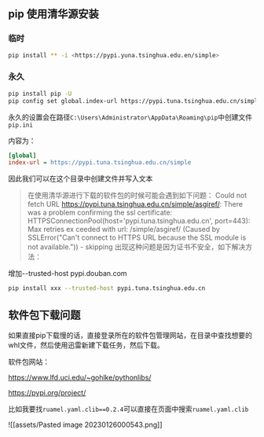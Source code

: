 
## pip 使用清华源安装

### 临时

```bash
pip install ** -i <https://pypi.yuna.tsinghua.edu.en/simple>
```

### 永久

```bash
pip install pip -U
pip config set global.index-url https://pypi.tuna.tsinghua.edu.cn/simple
```

永久的设置会在路径`C:\Users\Administrator\AppData\Roaming\pip`中创建文件`pip.ini`

内容为：

```ini
[global]
index-url = https://pypi.tuna.tsinghua.edu.cn/simple
```

因此我们可以在这个目录中创建文件并写入文本

> 在使用清华源进行下载的软件包的时候可能会遇到如下问题：
> Could not fetch URL https://pypi.tuna.tsinghua.edu.cn/simple/asgiref/: There was a problem confirming the ssl certificate: HTTPSConnectionPool(host='pypi.tuna.tsinghua.edu.cn', port=443): Max retries ex
ceeded with url: /simple/asgiref/ (Caused by SSLError("Can't connect to HTTPS URL because the SSL module is not available.")) - skipping
> 出现这种问题是因为证书不安全，如下解决方法：


增加--trusted-host pypi.douban.com

```bash
pip install xxx --trusted-host pypi.tuna.tsinghua.edu.cn
```



## 软件包下载问题

如果直接pip下载慢的话，直接登录所在的软件包管理网站，在目录中查找想要的whl文件，然后使用迅雷新建下载任务，然后下载。

软件包网站：

https://www.lfd.uci.edu/~gohlke/pythonlibs/

https://pypi.org/project/

比如我要找`ruamel.yaml.clib==0.2.4`可以直接在页面中搜索`ruamel.yaml.clib`

![[assets/Pasted image 20230126000543.png]]